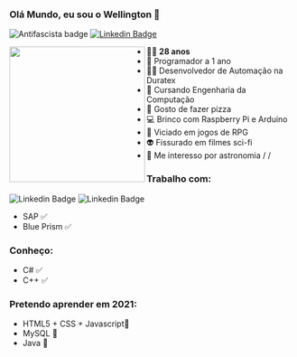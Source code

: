 ### Olá Mundo, eu sou o Wellington 👋

![Antifascista badge](https://img.shields.io/badge/dev-antifascista-red)
[![Linkedin Badge](https://img.shields.io/badge/-Linkedin-blue?logo=Linkedin&logoColor=white&link=https://www.linkedin.com/in/wellington-juvenal-ferreira-fonseca-a4b01a67/)](https://www.linkedin.com/in/wellington-juvenal-ferreira-fonseca-a4b01a67/)

<img src="https://cdn5.vectorstock.com/i/thumb-large/85/84/grated-cloud-data-and-computer-system-code-vector-21928584.jpg" align="left" width="240">

  
* 👨‍🦲 **28 anos**
* 👶 Programador a 1 ano
* 👨‍💻 Desenvolvedor de Automação na Duratex
* 🤖 Cursando Engenharia da Computação
* 🍕 Gosto de fazer pizza
* 💻 Brinco com Raspberry Pi e Arduino
* 🎲 Viciado em jogos de RPG
* 👽 Fissurado em filmes sci-fi
* 🌌 Me interesso por astronomia
/
/

### Trabalho com:
![Linkedin Badge](https://img.shields.io/badge/python%20-%2314354C.svg?&style=for-the-badge&logo=python&logoColor=white)
![Linkedin Badge](https://img.shields.io/badge/VBA-%)
* SAP ✅
* Blue Prism ✅
### Conheço:
* C# ✅
* C++ ✅

### Pretendo aprender em 2021:
* HTML5 + CSS + Javascript📜
* MySQL 📜
* Java 📜

